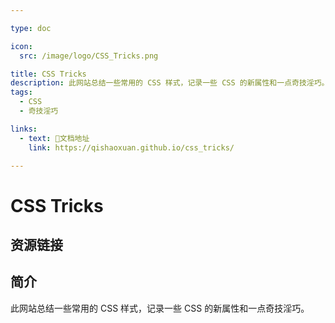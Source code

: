 ```yaml
---

type: doc

icon:
  src: /image/logo/CSS_Tricks.png

title: CSS Tricks
description: 此网站总结一些常用的 CSS 样式，记录一些 CSS 的新属性和一点奇技淫巧。
tags:
  - CSS
  - 奇技淫巧

links:
  - text: 📖文档地址
    link: https://qishaoxuan.github.io/css_tricks/

---
```


<ShowLogo />

# CSS Tricks

<ShowTags />

<ShowBreadcrumb />

## 资源链接

<ShowLinks />

## 简介

此网站总结一些常用的 CSS 样式，记录一些 CSS 的新属性和一点奇技淫巧。
